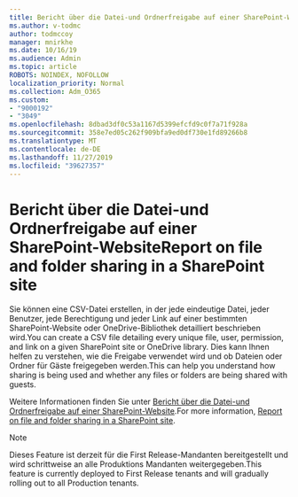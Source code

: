 ```yaml
---
title: Bericht über die Datei-und Ordnerfreigabe auf einer SharePoint-Website
ms.author: v-todmc
author: todmccoy
manager: mnirkhe
ms.date: 10/16/19
ms.audience: Admin
ms.topic: article
ROBOTS: NOINDEX, NOFOLLOW
localization_priority: Normal
ms.collection: Adm_O365
ms.custom:
- "9000192"
- "3049"
ms.openlocfilehash: 8dbad3df0c53a1167d5399efcfd9c0f7a71f928a
ms.sourcegitcommit: 358e7ed05c262f909bfa9ed0df730e1fd89266b8
ms.translationtype: MT
ms.contentlocale: de-DE
ms.lasthandoff: 11/27/2019
ms.locfileid: "39627357"
---
```

# <a name="report-on-file-and-folder-sharing-in-a-sharepoint-site"></a><span data-ttu-id="a3d76-102">Bericht über die Datei-und Ordnerfreigabe auf einer SharePoint-Website</span><span class="sxs-lookup"><span data-stu-id="a3d76-102">Report on file and folder sharing in a SharePoint site</span></span>

<span data-ttu-id="a3d76-103">Sie können eine CSV-Datei erstellen, in der jede eindeutige Datei, jeder Benutzer, jede Berechtigung und jeder Link auf einer bestimmten SharePoint-Website oder OneDrive-Bibliothek detailliert beschrieben wird.</span><span class="sxs-lookup"><span data-stu-id="a3d76-103">You can create a CSV file detailing every unique file, user, permission, and link on a given SharePoint site or OneDrive library.</span></span> <span data-ttu-id="a3d76-104">Dies kann Ihnen helfen zu verstehen, wie die Freigabe verwendet wird und ob Dateien oder Ordner für Gäste freigegeben werden.</span><span class="sxs-lookup"><span data-stu-id="a3d76-104">This can help you understand how sharing is being used and whether any files or folders are being shared with guests.</span></span>

<span data-ttu-id="a3d76-105">Weitere Informationen finden Sie unter [Bericht über die Datei-und Ordnerfreigabe auf einer SharePoint-Website](https://docs.microsoft.com/sharepoint/sharing-reports).</span><span class="sxs-lookup"><span data-stu-id="a3d76-105">For more information, [Report on file and folder sharing in a SharePoint site](https://docs.microsoft.com/sharepoint/sharing-reports).</span></span>

> [!NOTE]
> <span data-ttu-id="a3d76-106">Dieses Feature ist derzeit für die First Release-Mandanten bereitgestellt und wird schrittweise an alle Produktions Mandanten weitergegeben.</span><span class="sxs-lookup"><span data-stu-id="a3d76-106">This feature is currently deployed to First Release tenants and will gradually rolling out to all Production tenants.</span></span>